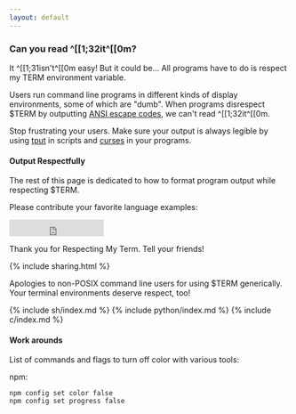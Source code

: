 ```yaml
---
layout: default
---
```


### Can you read ^\[\[1;32it^\[\[0m?

It ^\[\[1;31isn't^\[\[0m easy! But it could be... All programs have to
do is respect my TERM environment variable.

Users run command line programs in different kinds of display environments,
some of which are "dumb". When programs disrespect $TERM by
outputting
[ANSI escape codes](https://en.wikipedia.org/wiki/ANSI_escape_code),
we can't read ^\[\[1;32it^\[\[0m.

Stop frustrating your users. Make sure your output is always legible
by using
[tput](https://www.gnu.org/software/termutils/manual/termutils-2.0/html_chapter/tput_1.html#SEC4)
in scripts and
[curses](http://tldp.org/HOWTO/NCURSES-Programming-HOWTO/color.html)
in your programs.

#### Output Respectfully

The rest of this page is dedicated to how to format program output
while respecting $TERM.

Please contribute your favorite language examples:

<iframe src="https://ghbtns.com/github-btn.html?user=respectmyterm&amp;repo=respectmyterm.github.io&amp;type=fork&amp;count=true&amp;size=large"
  allowtransparency="true" frameborder="0" scrolling="0" width="170px" height="30px"></iframe><br/>

Thank you for Respecting My Term. Tell your friends!

{% include sharing.html %}

Apologies to non-POSIX command line users for using $TERM generically.
Your terminal environments deserve respect, too!

{% include sh/index.md %}
{% include python/index.md %}
{% include c/index.md %}

#### Work arounds

List of commands and flags to turn off color with various tools:

npm:

```
npm config set color false
npm config set progress false
```
